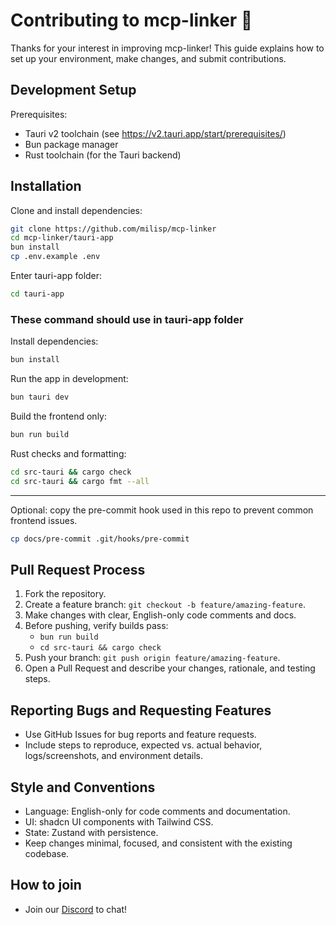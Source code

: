 # Contributing to mcp-linker 🎉

Thanks for your interest in improving mcp-linker! This guide explains how to set up your environment, make changes, and submit contributions.

## Development Setup

Prerequisites:
- Tauri v2 toolchain (see https://v2.tauri.app/start/prerequisites/)
- Bun package manager
- Rust toolchain (for the Tauri backend)

## Installation

Clone and install dependencies:
```bash
git clone https://github.com/milisp/mcp-linker
cd mcp-linker/tauri-app
bun install
cp .env.example .env
```

Enter tauri-app folder:
```sh
cd tauri-app
```

### These command should use in tauri-app folder

Install dependencies:
```sh
bun install
```

Run the app in development:
```sh
bun tauri dev
```

Build the frontend only:
```sh
bun run build
```

Rust checks and formatting:
```sh
cd src-tauri && cargo check
cd src-tauri && cargo fmt --all
```

---

Optional: copy the pre-commit hook used in this repo to prevent common frontend issues.
```sh
cp docs/pre-commit .git/hooks/pre-commit
```

## Pull Request Process

1. Fork the repository.
2. Create a feature branch: `git checkout -b feature/amazing-feature`.
3. Make changes with clear, English-only code comments and docs.
4. Before pushing, verify builds pass:
   - `bun run build`
   - `cd src-tauri && cargo check`
5. Push your branch: `git push origin feature/amazing-feature`.
6. Open a Pull Request and describe your changes, rationale, and testing steps.

## Reporting Bugs and Requesting Features

- Use GitHub Issues for bug reports and feature requests.
- Include steps to reproduce, expected vs. actual behavior, logs/screenshots, and environment details.

## Style and Conventions

- Language: English-only for code comments and documentation.
- UI: shadcn UI components with Tailwind CSS.
- State: Zustand with persistence.
- Keep changes minimal, focused, and consistent with the existing codebase.

## How to join
- Join our [Discord](https://discord.gg/G9uJxjpd) to chat!